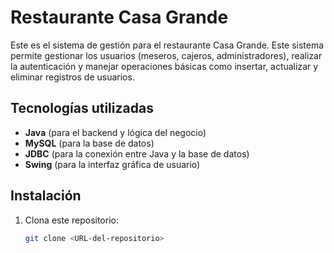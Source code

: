 # Restaurante Casa Grande

Este es el sistema de gestión para el restaurante Casa Grande. Este sistema permite gestionar los usuarios (meseros, cajeros, administradores), realizar la autenticación y manejar operaciones básicas como insertar, actualizar y eliminar registros de usuarios.

## Tecnologías utilizadas

- **Java** (para el backend y lógica del negocio)
- **MySQL** (para la base de datos)
- **JDBC** (para la conexión entre Java y la base de datos)
- **Swing** (para la interfaz gráfica de usuario)

## Instalación

1. Clona este repositorio:

   ```bash
   git clone <URL-del-repositorio>

